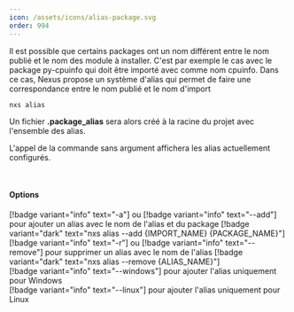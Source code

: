 ```yaml
---
icon: /assets/icons/alias-package.svg
order: 994
---
```

Il est possible que certains packages ont un nom différent entre le nom publié et le nom des module à installer. 
C'est par exemple le cas avec le package py-cpuinfo qui doit être importé avec comme nom cpuinfo.
Dans ce cas, Nexus propose un système d'alias qui permet de faire une correspondance entre le nom publié et le nom d'import

```console
nxs alias
```

Un fichier **.package_alias** sera alors créé à la racine du projet avec l'ensemble des alias.

L'appel de la commande sans argument affichera les alias actuellement configurés.

<br>

#### Options

[!badge variant="info" text="-a"] ou [!badge variant="info" text="--add"] pour ajouter un alias avec le nom de l'alias et du package [!badge variant="dark" text="nxs alias --add \{IMPORT_NAME\} \{PACKAGE_NAME\}"]<br>
[!badge variant="info" text="-r"] ou [!badge variant="info" text="--remove"] pour supprimer un alias avec le nom de l'alias [!badge variant="dark" text="nxs alias --remove \{ALIAS_NAME\}"]<br>
[!badge variant="info" text="--windows"] pour ajouter l'alias uniquement pour Windows<br>
[!badge variant="info" text="--linux"] pour ajouter l'alias uniquement pour Linux<br>